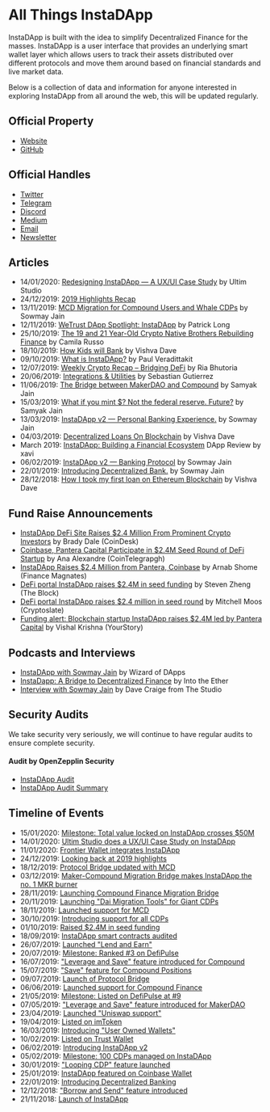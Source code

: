 # All Things InstaDApp 

InstaDApp is built with the idea to simplify Decentralized Finance for the masses. InstaDApp is a user interface that provides an underlying smart wallet layer which allows users to track their assets distributed over different protocols and move them around based on financial standards and live market data.

Below is a collection of data and information for anyone interested in exploring InstaDApp from all around the web, this will be updated regularly.

## Official Property
- [Website](https://instadapp.io/)
- [GitHub](https://github.com/InstaDApp) 

## Official Handles
- [Twitter](https://twitter.com/InstaDApp)
- [Telegram](https://t.me/instadapp)
- [Discord](https://discord.gg/73VxbYG)
- [Medium](https://medium.com/instadapp)
- [Email](info@instadapp.io)
- [Newsletter](https://instadapp.io/newsletter/)


## Articles
- 14/01/2020: [Redesigning InstaDApp — A UX/UI Case Study](https://medium.com/@ultimstudio/redesigning-the-instadapp-dashboard-a-ux-case-study-c4a55728b5b7) by Ultim Studio
- 24/12/2019: [2019 Highlights Recap](https://medium.com/instadapp/2019-highlights-813047369200)
- 13/11/2019: [MCD Migration for Compound Users and Whale CDPs](https://medium.com/instadapp/mcd-migration-70782c9e6730) by Sowmay Jain
- 12/11/2019: [WeTrust DApp Spotlight: InstaDApp](https://blog.wetrust.io/wetrust-dapp-spotlight-2-instadapp-f583cf7217ed) by Patrick Long
- 25/10/2019: [The 19 and 21 Year-Old Crypto Native Brothers Rebuilding Finance](https://thedefiant.substack.com/p/the-19-and-21-year-old-crypto-native-552) by Camila Russo 
- 18/10/2019: [How Kids will Bank](https://medium.com/instadapp/how-kids-will-bank-36d39d07c63d) by Vishva Dave
- 09/10/2019: [What is InstaDApp?](https://www.veradiverdict.com/p/what-is-instadapp) by Paul Veradittakit
- 12/07/2019: [Weekly Crypto Recap – Bridging DeFi](https://research.circle.com/weekly-recaps/weekly-crypto-recap-bridging-defi) by Ria Bhutoria
- 20/06/2019: [Integrations & Utilities](https://medium.com/instadapp/integration-utilities-1189f688ccc1) by Sebastian Gutierrez
- 11/06/2019: [The Bridge between MakerDAO and Compound](https://medium.com/instadapp/bridge-protocols-eb14b2dd0fe7) by Samyak Jain
- 15/03/2019: [What if you mint $? Not the federal reserve. Future?](https://medium.com/instadapp/what-if-you-create-dollar-80feae24b0c8) by Samyak Jain
- 13/03/2019: [InstaDApp v2 — Personal Banking Experience.](https://medium.com/instadapp/v2-624b4e896bce) by Sowmay Jain
- 04/03/2019: [Decentralized Loans On Blockchain](https://medium.com/instadapp/decentralized-loans-on-blockchain-ce4e0d266ed1) by Vishva Dave
- March 2019: [InstaDApp: Building a Financial Ecosystem](https://steemit.com/stateofthedapps/@xawi/instadapp-building-financial-ecosystem-dappreview) DApp Review by xavi 
- 06/02/2019: [InstaDApp v2 — Banking Protocol](https://medium.com/instadapp/v2-banking-protocol-52ab8327239) by Sowmay Jain 
- 22/01/2019: [Introducing Decentralized Bank.](https://medium.com/instadapp/decentralize-bank-afc337a20f58) by Sowmay Jain
- 28/12/2018: [How I took my first loan on Ethereum Blockchain](https://medium.com/instadapp/first-loan-355d3c84d0ae) by Vishva Dave

## Fund Raise Announcements
- [InstaDApp DeFi Site Raises $2.4 Million From Prominent Crypto Investors](https://www.coindesk.com/instadapp-defi-site-raises-2-4-million-from-prominent-crypto-investors?fbclid=IwAR0FNF-Lym0NhV8W4WoIPQlrwBbvka7MJEr3cJlCFW2Ej2lTfOoAlNGAFbg) by Brady Dale (CoinDesk)
- [Coinbase, Pantera Capital Participate in $2.4M Seed Round of DeFi Startup](https://cointelegraph.com/news/coinbase-pantera-capital-participate-in-24m-seed-round-of-defi-startup) by Ana Alexandre (CoinTelegrapgh)
- [InstaDApp Raises $2.4 Million from Pantera, Coinbase](https://www.financemagnates.com/cryptocurrency/news/instadapp-raises-2-4-million-from-pantera-coinbase) by Arnab Shome (Finance Magnates)
- [DeFi portal InstaDApp raises $2.4M in seed funding](https://www.theblockcrypto.com/linked/41700/defi-portal-instadapp-raises-2-4m-in-seed-funding) by Steven Zheng (The Block)
- [DeFi portal InstaDApp raises $2.4 million in seed round](https://cryptoslate.com/defi-portal-instadapp-raises-2-4-million-in-seed-round) by Mitchell Moos (Cryptoslate)
- [Funding alert: Blockchain startup InstaDApp raises $2.4M led by Pantera Capital](https://yourstory.com/2019/10/funding-blockchain-startup-instadapp-pantera-capital-defi-platform) by Vishal Krishna (YourStory)

## Podcasts and Interviews
- [InstaDApp with Sowmay Jain](https://podcasts.apple.com/us/podcast/episode-1-instadapp-with-sowmay-jain/id1457082835?i=1000433891759) by Wizard of DApps
- [InstaDapp: A Bridge to Decentralized Finance](https://podcasts.apple.com/ca/podcast/instadapp-a-bridge-to-decentralized-finance/id1443920565?i=1000443955185) by Into the Ether
- [Interview with Sowmay Jain](https://www.pscp.tv/w/1jMJgOQQqYOJL) by Dave Craige from The Studio


## Security Audits
We take security very seriously, we will continue to have regular audits to ensure complete security. 
#### Audit by OpenZepplin Security 
- [InstaDApp Audit](https://blog.openzeppelin.com/instadapp-audit/)
- [InstaDApp Audit Summary](https://blog.openzeppelin.com/instadapp-audit-summary/)


## Timeline of Events
- 15/01/2020: [Milestone: Total value locked on InstaDApp crosses $50M](https://defipulse.com/instadapp)
- 14/01/2020: [Ultim Studio does a UX/UI Case Study on InstaDApp](https://medium.com/@ultimstudio/redesigning-the-instadapp-dashboard-a-ux-case-study-c4a55728b5b7)
- 11/01/2020: [Frontier Wallet integrates InstaDApp](https://twitter.com/Frontierwallet/status/1215901812202434560)
- 24/12/2019: [Looking back at 2019 highlights](https://twitter.com/InstaDApp/status/1209150339443838976)
- 18/12/2019: [Protocol Bridge updated with MCD](https://twitter.com/InstaDApp/status/1207349250763493378)
- 03/12/2019: [Maker-Compound Migration Bridge makes InstaDApp the no. 1 MKR burner](https://twitter.com/ASvanevik/status/1201683380825395207)
- 28/11/2019: [Launching Compound Finance Migration Bridge](https://twitter.com/InstaDApp/status/1200079870014849024)
- 20/11/2019: [Launching "Dai Migration Tools" for Giant CDPs](https://twitter.com/InstaDApp/status/1196855953649369088)
- 18/11/2019: [Launched support for MCD](https://twitter.com/InstaDApp/status/1196457416147161091)
- 30/10/2019: [Introducing support for all CDPs](https://twitter.com/InstaDApp/status/1189261600378806272)
- 01/10/2019: [Raised $2.4M in seed funding](https://twitter.com/InstaDApp/status/1179045745921363968)
- 18/09/2019: [InstaDApp smart contracts audited](https://twitter.com/OpenZeppelin/status/1159893109439959040)
- 26/07/2019: [Launched "Lend and Earn"](https://twitter.com/InstaDApp/status/1154460231373508608)
- 20/07/2019: [Milestone: Ranked #3 on DefiPulse](https://twitter.com/scott_lew_is/status/1152280683290734593)
- 16/07/2019: ["Leverage and Save" feature introduced for Compound](https://twitter.com/InstaDApp/status/1150868593032085505)
- 15/07/2019: ["Save" feature for Compound Positions](https://twitter.com/InstaDApp/status/1150577157313196032)
- 09/07/2019: [Launch of Protocol Bridge](https://twitter.com/InstaDApp/status/1148299303003119616)
- 06/06/2019: [Launched support for Compound Finance](https://twitter.com/InstaDApp/status/1136353072345538560)
- 21/05/2019: [Milestone: Listed on DefiPulse at #9](https://twitter.com/scott_lew_is/status/1130846205938999296)
- 07/05/2019: ["Leverage and Save" feature introduced for MakerDAO](https://twitter.com/InstaDApp/status/1125476338733682689)
- 23/04/2019: [Launched "Uniswap support"](https://twitter.com/InstaDApp/status/1120395191242903554)
- 19/04/2019: [Listed on imToken](https://twitter.com/InstaDApp/status/1119189916410208261)
- 16/03/2019: [Introducing "User Owned Wallets"](https://twitter.com/sowmay_jain/status/1106655279859404800)
- 10/02/2019: [Listed on Trust Wallet](https://twitter.com/vikmeup/status/1094374624307998720)
- 06/02/2019: [Introducing InstaDApp v2](https://twitter.com/sowmay_jain/status/1092833163917778944)
- 05/02/2019: [Milestone: 100 CDPs managed on InstaDApp](https://twitter.com/InstaDApp/status/1092751908320686081)
- 30/01/2019: ["Looping CDP" feature launched](https://twitter.com/sowmay_jain/status/1090332516190470150)
- 25/01/2019: [InstaDApp featured on Coinbase Wallet](https://twitter.com/sowmay_jain/status/1088527587511492608)
- 22/01/2019: [Introducing Decentralized Banking](https://twitter.com/sowmay_jain/status/1087436573287768065)
- 12/12/2018: ["Borrow and Send" feature introduced](https://twitter.com/sowmay_jain/status/1072860264339390466)
- 21/11/2018: [Launch of InstaDApp](https://twitter.com/InstaDApp/status/1065003197201182721)

